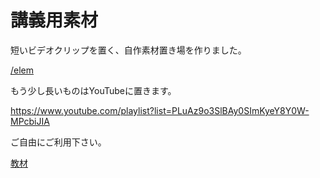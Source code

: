 # 講義用素材

短いビデオクリップを置く、自作素材置き場を作りました。

[/elem](/elem.md)

もう少し長いものはYouTubeに置きます。

https://www.youtube.com/playlist?list=PLuAz9o3SlBAy0SImKyeY8Y0W-MPcbiJIA

ご自由にご利用下さい。

[教材](教材.md)





